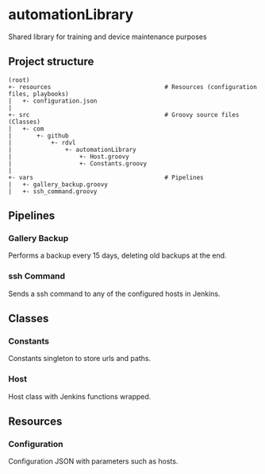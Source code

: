 # automationLibrary
Shared library for training and device maintenance purposes

## Project structure
~~~text
(root)
+- resources                                # Resources (configuration files, playbooks)
|   +- configuration.json
|
+- src                                      # Groovy source files (Classes)
|   +- com
|       +- github
|           +- rdvl
|               +- automationLibrary
|                   +- Host.groovy
|                   +- Constants.groovy
|
+- vars                                     # Pipelines
|   +- gallery_backup.groovy
|   +- ssh_command.groovy
~~~

## Pipelines
### Gallery Backup
Performs a backup every 15 days, deleting old backups at the end.

### ssh Command
Sends a ssh command to any of the configured hosts in Jenkins.

## Classes
### Constants
Constants singleton to store urls and paths.

### Host
Host class with Jenkins functions wrapped.

## Resources
### Configuration
Configuration JSON with parameters such as hosts.
